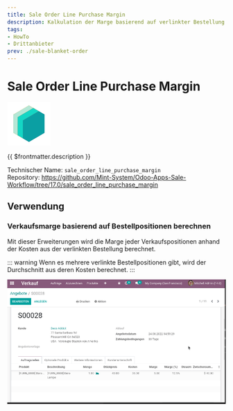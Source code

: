 ```yaml
---
title: Sale Order Line Purchase Margin
description: Kalkulation der Marge basierend auf verlinkter Bestellung.
tags:
- HowTo
- Drittanbieter
prev: ./sale-blanket-order
---
```

# Sale Order Line Purchase Margin
![icon_oms_box](attachments/icons_odoo_mint_system.png)

{{ $frontmatter.description }}

Technischer Name: `sale_order_line_purchase_margin`\
Repository: <https://github.com/Mint-System/Odoo-Apps-Sale-Workflow/tree/17.0/sale_order_line_purchase_margin>

## Verwendung

### Verkaufsmarge basierend auf Bestellpositionen berechnen

Mit dieser Erweiterungen wird die Marge jeder Verkaufspositionen anhand der Kosten aus der verlinkten Bestellung berechnet.

::: warning
Wenn es mehrere verlinkte Bestellpositionen gibt, wird der Durchschnitt aus deren Kosten berechnet.
:::

![Sale Order Line Purchase Margin](attachments/Sale%20Order%20Line%20Purchase%20Margin.gif)